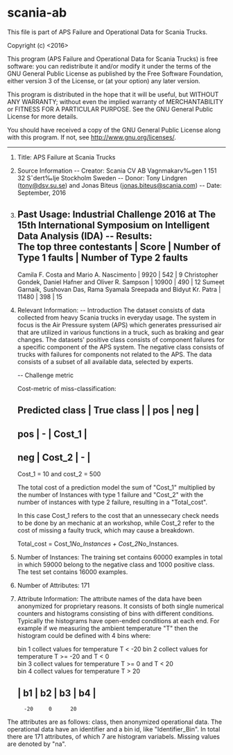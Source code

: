 # scania-ab

This file is part of APS Failure and Operational Data for Scania Trucks.

Copyright (c) <2016> <Scania CV AB>

This program (APS Failure and Operational Data for Scania Trucks) is 
free software: you can redistribute it and/or modify
it under the terms of the GNU General Public License as published by
the Free Software Foundation, either version 3 of the License, or
(at your option) any later version.

This program is distributed in the hope that it will be useful,
but WITHOUT ANY WARRANTY; without even the implied warranty of
MERCHANTABILITY or FITNESS FOR A PARTICULAR PURPOSE.  See the
GNU General Public License for more details.

You should have received a copy of the GNU General Public License
along with this program.  If not, see <http://www.gnu.org/licenses/>.

------------------------------------------------------------------------

1. Title: APS Failure at Scania Trucks

2. Source Information
   -- Creator: Scania CV AB
               Vagnmakarv‰gen 1 
               151 32 Sˆdert‰lje 
               Stockholm
               Sweden 
   -- Donor:   Tony Lindgren (tony@dsv.su.se) and Jonas Biteus (jonas.biteus@scania.com)
   -- Date:    September, 2016
 
3. Past Usage:
   Industrial Challenge 2016 at The 15th International Symposium on Intelligent Data Analysis (IDA) 
   -- Results:         
     The top three contestants                                                | Score | Number of Type 1 faults | Number of Type 2 faults
     ------------------------------------------------------------------------------------------------------------------------------------
     Camila F. Costa and Mario A. Nascimento                                  | 9920  | 542                     | 9
     Christopher Gondek, Daniel Hafner and Oliver R. Sampson                  | 10900 | 490                     | 12
     Sumeet Garnaik, Sushovan Das, Rama Syamala Sreepada and Bidyut Kr. Patra | 11480 | 398                     | 15

4. Relevant Information:
   -- Introduction
     The dataset consists of data collected from heavy Scania 
     trucks in everyday usage. The system in focus is the 
     Air Pressure system (APS) which generates pressurised 
     air that are utilized in various functions in a truck, 
     such as braking and gear changes. The datasets' 
     positive class consists of component failures 
     for a specific component of the APS system. 
     The negative class consists of trucks with failures 
     for components not related to the APS. The data consists 
     of a subset of all available data, selected by experts. 

   -- Challenge metric  

     Cost-metric of miss-classification:

     Predicted class |      True class       |
                     |    pos    |    neg    |
     -----------------------------------------
      pos            |     -     |  Cost_1   |
     -----------------------------------------
      neg            |  Cost_2   |     -     |
     -----------------------------------------
     Cost_1 = 10 and cost_2 = 500

     The total cost of a prediction model the sum of "Cost_1" 
     multiplied by the number of Instances with type 1 failure 
     and "Cost_2" with the number of instances with type 2 failure, 
     resulting in a "Total_cost".

     In this case Cost_1 refers to the cost that an unnessecary 
     check needs to be done by an mechanic at an workshop, while 
     Cost_2 refer to the cost of missing a faulty truck, 
     which may cause a breakdown.

     Total_cost = Cost_1*No_Instances + Cost_2*No_Instances.

5. Number of Instances: 
     The training set contains 60000 examples in total in which 
     59000 belong to the negative class and 1000 positive class. 
     The test set contains 16000 examples. 

6. Number of Attributes: 171 

7. Attribute Information:
   The attribute names of the data have been anonymized for 
   proprietary reasons. It consists of both single numerical 
   counters and histograms consisting of bins with different 
   conditions. Typically the histograms have open-ended 
   conditions at each end. For example if we measuring 
   the ambient temperature "T" then the histogram could 
   be defined with 4 bins where: 

   bin 1 collect values for temperature T < -20
   bin 2 collect values for temperature T >= -20 and T < 0     
   bin 3 collect values for temperature T >= 0 and T < 20  
   bin 4 collect values for temperature T > 20 

   |  b1  |  b2  |  b3  |  b4  |   
   ----------------------------- 
         -20     0      20

  The attributes are as follows: class, then 
  anonymized operational data. The operational data have 
  an identifier and a bin id, like "Identifier_Bin".
  In total there are 171 attributes, of which 7 are 
  histogram variabels. Missing values are denoted by "na".




